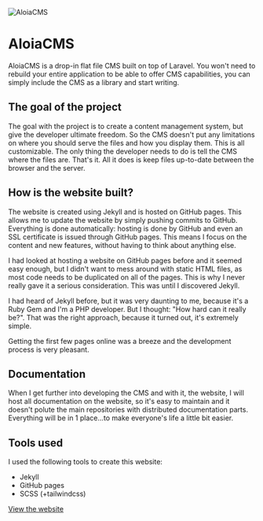 ![AloiaCMS](/images/work/aloiacms_1920x1080.png "AloiaCMS homepage")

# AloiaCMS

AloiaCMS is a drop-in flat file CMS built on top of Laravel. You won't need to rebuild your entire 
application to be able to offer CMS capabilities, you can simply include the CMS as a library and start 
writing.

## The goal of the project
The goal with the project is to create a content management system, but give the developer ultimate 
freedom. So the CMS doesn't put any limitations on where you should serve the files and how you display them. 
This is all customizable. The only thing the developer needs to do is tell the CMS where the files are. 
That's it. All it does is keep files up-to-date between the browser and the server.

## How is the website built?
The website is created using Jekyll and is hosted on GitHub pages. This allows me to update the website 
by simply pushing commits to GitHub. Everything is done automatically: hosting is done by GitHub 
and even an SSL certificate is issued through GitHub pages. This means I focus on the content and 
new features, without having to think about anything else.

I had looked at hosting a website on GitHub pages before and it seemed easy enough, but I didn't want 
to mess around with static HTML files, as most code needs to be duplicated on all of the pages. 
This is why I never really gave it a serious consideration. This was until I discovered Jekyll. 

I had heard of Jekyll before, but it was very daunting to me, because it's a Ruby Gem and I'm a 
PHP developer. But I thought: "How hard can it really be?". That was the right approach, because 
it turned out, it's extremely simple.

Getting the first few pages online was a breeze and the development process is very pleasant.

## Documentation
When I get further into developing the CMS and with it, the website, I will host all documentation 
on the website, so it's easy to maintain and it doesn't polute the main repositories with distributed 
documentation parts. Everything will be in 1 place...to make everyone's life a little bit easier.

## Tools used
I used the following tools to create this website:
- Jekyll
- GitHub pages
- SCSS (+tailwindcss)

<a href="https://aloiacms.com/" target="_blank" class="link link--underline">View the website</a>